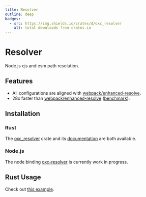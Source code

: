 ```yaml
---
title: Resolver
outline: deep
badges:
  - src: https://img.shields.io/crates/d/oxc_resolver
    alt: total downloads from crates.io
---
```


# Resolver

<AppBadgeList />

Node.js cjs and esm path resolution.

## Features

- All configurations are aligned with [webpack/enhanced-resolve][url-enhanced-resolve].
- 28x faster than [webpack/enhanced-resolve][url-enhanced-resolve] ([benchmark](https://github.com/oxc-project/bench-nodejs-resolver)).

## Installation

### Rust

The [oxc_resolver][url-oxc-resolver-crate] crate and its [documentation][url-oxc-resolver-docs] are both available.

### Node.js

The node binding [oxc-resolver][url-oxc-resolver-npm] is currently work in progress.

## Rust Usage

Check out [this example](https://github.com/oxc-project/oxc_resolver/blob/main/examples/resolver.rs).

<!-- Links -->

[url-oxc-resolver-crate]: https://crates.io/crates/oxc_resolver
[url-oxc-resolver-docs]: https://docs.rs/oxc_resolver
[url-oxc-resolver-npm]: https://www.npmjs.com/package/oxc-resolver
[url-enhanced-resolve]: https://github.com/webpack/enhanced-resolve
